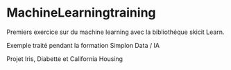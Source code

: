 # MachineLearningtraining

Premiers exercice sur du machine learning avec la bibliothéque skicit Learn.

Exemple traité pendant la formation Simplon Data / IA

Projet Iris, Diabette et California Housing
